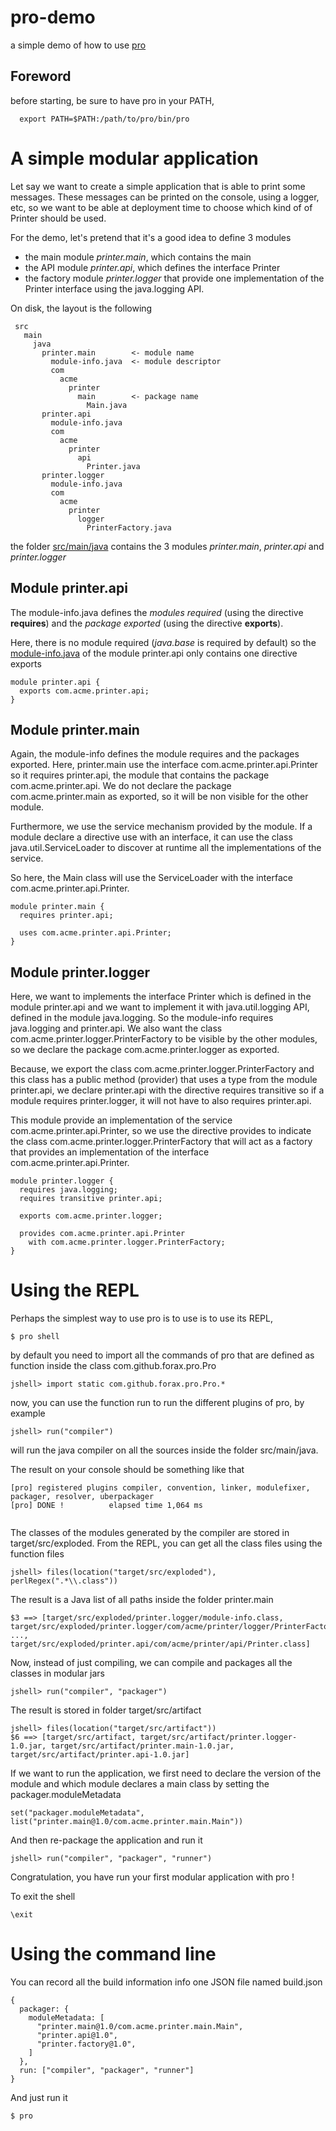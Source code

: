 # pro-demo
a simple demo of how to use [pro](https://github.com/forax/pro)

## Foreword 

before starting, be sure to have pro in your PATH,
```
  export PATH=$PATH:/path/to/pro/bin/pro
```

# A simple modular application

Let say we want to create a simple application that is able to print some messages.
These messages can be printed on the console, using a logger, etc, so we want to be able at deployment time to choose which kind of of Printer should be used.

For the demo, let's pretend that it's a good idea to define 3 modules
 - the main module *printer.main*, which contains the main
 - the API module *printer.api*, which defines the interface Printer
 - the factory module *printer.logger* that provide one implementation of the Printer interface using the java.logging API.
 
On disk, the layout is the following
```
 src
   main
     java
       printer.main        <- module name
         module-info.java  <- module descriptor
         com
           acme
             printer
               main        <- package name
                 Main.java
       printer.api         
         module-info.java
         com    
           acme
             printer
               api
                 Printer.java
       printer.logger
         module-info.java
         com
           acme
             printer
               logger
                 PrinterFactory.java      
```
the folder [src/main/java](src/main/java) contains the 3 modules *printer.main*, *printer.api* and *printer.logger*

## Module printer.api

The module-info.java defines the *modules required* (using the directive __requires__) and the *package exported* (using the directive __exports__).

Here, there is no module required (*java.base* is required by default) so the [module-info.java](src/main/java/printer.main/module-info.java) of the module printer.api only contains one directive exports
```
module printer.api {
  exports com.acme.printer.api;
}
```

## Module printer.main

Again, the module-info defines the module requires and the packages exported.
Here, printer.main use the interface com.acme.printer.api.Printer so it requires printer.api, the module that contains the package com.acme.printer.api.
We do not declare the package com.acme.printer.main as exported, so it will be non visible for the other module.

Furthermore, we use the service mechanism provided by the module. If a module declare a directive use with an interface,
it can use the class java.util.ServiceLoader to discover at runtime all the implementations of the service.

So here, the Main class will use the ServiceLoader with the interface com.acme.printer.api.Printer.
```
module printer.main {
  requires printer.api;
  
  uses com.acme.printer.api.Printer;
}
```

## Module printer.logger

Here, we want to implements the interface Printer which is defined in the module printer.api and we want to implement it with java.util.logging API,
defined in the module java.logging. So the module-info requires java.logging and printer.api.
We also want the class com.acme.printer.logger.PrinterFactory to be visible by the other modules, so we declare the package com.acme.printer.logger as exported.

Because, we export the class com.acme.printer.logger.PrinterFactory and this class has a public method (provider) that uses a type from the module printer.api,
we declare printer.api with the directive requires transitive so if a module requires printer.logger, it will not have to also requires printer.api.  

This module provide an implementation of the service com.acme.printer.api.Printer, so we use the directive provides to indicate the class
com.acme.printer.logger.PrinterFactory that will act as a factory that provides an implementation of the interface com.acme.printer.api.Printer.
```
module printer.logger {
  requires java.logging;
  requires transitive printer.api;
  
  exports com.acme.printer.logger;
  
  provides com.acme.printer.api.Printer
    with com.acme.printer.logger.PrinterFactory;
}
```

# Using the REPL

Perhaps the simplest way to use pro is to use is to use its REPL,
```
$ pro shell
```

by default you need to import all the commands of pro that are defined as function inside the class com.github.forax.pro.Pro
```
jshell> import static com.github.forax.pro.Pro.*
```

now, you can use the function run to run the different plugins of pro, by example
```
jshell> run("compiler")
```
will run the java compiler on all the sources inside the folder src/main/java.

The result on your console should be something like that
```
[pro] registered plugins compiler, convention, linker, modulefixer, packager, resolver, uberpackager
[pro] DONE !          elapsed time 1,064 ms
  
```
The classes of the modules generated by the compiler are stored in target/src/exploded.
From the REPL, you can get all the class files using the function files
```
jshell> files(location("target/src/exploded"), perlRegex(".*\\.class"))  
``` 

The result is a Java list of all paths inside the folder printer.main 
```
$3 ==> [target/src/exploded/printer.logger/module-info.class, target/src/exploded/printer.logger/com/acme/printer/logger/PrinterFactory.class, ..., target/src/exploded/printer.api/com/acme/printer/api/Printer.class]
```

Now, instead of just compiling, we can compile and packages all the classes in modular jars
```
jshell> run("compiler", "packager")
```

The result is stored in folder target/src/artifact
```
jshell> files(location("target/src/artifact"))
$6 ==> [target/src/artifact, target/src/artifact/printer.logger-1.0.jar, target/src/artifact/printer.main-1.0.jar, target/src/artifact/printer.api-1.0.jar]
```

If we want to run the application, we first need to declare the version of the module and which module declares a main class by setting the packager.moduleMetadata 
```
set("packager.moduleMetadata", list("printer.main@1.0/com.acme.printer.main.Main"))
```

And then re-package the application and run it
```
jshell> run("compiler", "packager", "runner")

```

Congratulation, you have run your first modular application with pro !

To exit the shell
```
\exit
```

# Using the command line

You can record all the build information info one JSON file named build.json
```
{
  packager: {
    moduleMetadata: [
      "printer.main@1.0/com.acme.printer.main.Main",
      "printer.api@1.0",
      "printer.factory@1.0",
    ]
  },
  run: ["compiler", "packager", "runner"]
}
```

And just run it
```
$ pro 
```

